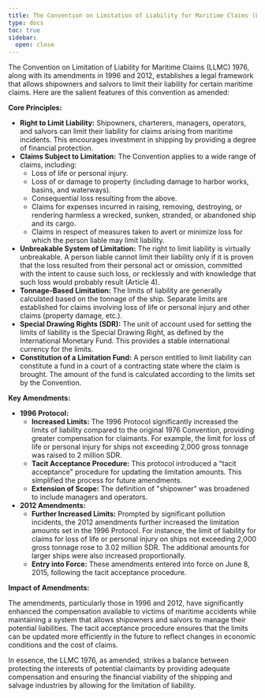 ```yaml
---
title: The Convention on Limitation of Liability for Maritime Claims (LLMC) 1976, along with its amendments in 1996 and 2012
type: docs
toc: true
sidebar:
  open: close
---
```

The Convention on Limitation of Liability for Maritime Claims (LLMC) 1976, along with its amendments in 1996 and 2012, establishes a legal framework that allows shipowners and salvors to limit their liability for certain maritime claims. Here are the salient features of this convention as amended:

**Core Principles:**

* **Right to Limit Liability:** Shipowners, charterers, managers, operators, and salvors can limit their liability for claims arising from maritime incidents. This encourages investment in shipping by providing a degree of financial protection.
* **Claims Subject to Limitation:** The Convention applies to a wide range of claims, including:
    * Loss of life or personal injury.
    * Loss of or damage to property (including damage to harbor works, basins, and waterways).
    * Consequential loss resulting from the above.
    * Claims for expenses incurred in raising, removing, destroying, or rendering harmless a wrecked, sunken, stranded, or abandoned ship and its cargo.
    * Claims in respect of measures taken to avert or minimize loss for which the person liable may limit liability.
* **Unbreakable System of Limitation:** The right to limit liability is virtually unbreakable. A person liable cannot limit their liability only if it is proven that the loss resulted from their personal act or omission, committed with the intent to cause such loss, or recklessly and with knowledge that such loss would probably result (Article 4).
* **Tonnage-Based Limitation:** The limits of liability are generally calculated based on the tonnage of the ship. Separate limits are established for claims involving loss of life or personal injury and other claims (property damage, etc.).
* **Special Drawing Rights (SDR):** The unit of account used for setting the limits of liability is the Special Drawing Right, as defined by the International Monetary Fund. This provides a stable international currency for the limits.
* **Constitution of a Limitation Fund:** A person entitled to limit liability can constitute a fund in a court of a contracting state where the claim is brought. The amount of the fund is calculated according to the limits set by the Convention.

**Key Amendments:**

* **1996 Protocol:**
    * **Increased Limits:** The 1996 Protocol significantly increased the limits of liability compared to the original 1976 Convention, providing greater compensation for claimants. For example, the limit for loss of life or personal injury for ships not exceeding 2,000 gross tonnage was raised to 2 million SDR.
    * **Tacit Acceptance Procedure:** This protocol introduced a "tacit acceptance" procedure for updating the limitation amounts. This simplified the process for future amendments.
    * **Extension of Scope:** The definition of "shipowner" was broadened to include managers and operators.
* **2012 Amendments:**
    * **Further Increased Limits:** Prompted by significant pollution incidents, the 2012 amendments further increased the limitation amounts set in the 1996 Protocol. For instance, the limit of liability for claims for loss of life or personal injury on ships not exceeding 2,000 gross tonnage rose to 3.02 million SDR. The additional amounts for larger ships were also increased proportionally.
    * **Entry into Force:** These amendments entered into force on June 8, 2015, following the tacit acceptance procedure.

**Impact of Amendments:**

The amendments, particularly those in 1996 and 2012, have significantly enhanced the compensation available to victims of maritime accidents while maintaining a system that allows shipowners and salvors to manage their potential liabilities. The tacit acceptance procedure ensures that the limits can be updated more efficiently in the future to reflect changes in economic conditions and the cost of claims.

In essence, the LLMC 1976, as amended, strikes a balance between protecting the interests of potential claimants by providing adequate compensation and ensuring the financial viability of the shipping and salvage industries by allowing for the limitation of liability.
